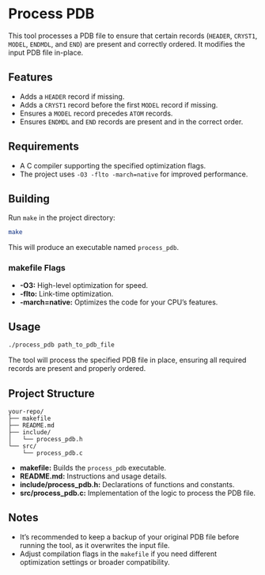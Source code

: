 # Process PDB

This tool processes a PDB file to ensure that certain records (`HEADER`, `CRYST1`, `MODEL`, `ENDMDL`, and `END`) are present and correctly ordered. It modifies the input PDB file in-place.

## Features

- Adds a `HEADER` record if missing.
- Adds a `CRYST1` record before the first `MODEL` record if missing.
- Ensures a `MODEL` record precedes `ATOM` records.
- Ensures `ENDMDL` and `END` records are present and in the correct order.

## Requirements

- A C compiler supporting the specified optimization flags.
- The project uses `-O3 -flto -march=native` for improved performance.

## Building

Run `make` in the project directory:

```bash
make
```

This will produce an executable named `process_pdb`.

### makefile Flags

- **-O3:** High-level optimization for speed.
- **-flto:** Link-time optimization.
- **-march=native:** Optimizes the code for your CPU’s features.

## Usage

```bash
./process_pdb path_to_pdb_file
```

The tool will process the specified PDB file in place, ensuring all required records are present and properly ordered.

## Project Structure

```
your-repo/
├── makefile
├── README.md
├── include/
│   └── process_pdb.h
└── src/
    └── process_pdb.c
```

- **makefile:** Builds the `process_pdb` executable.
- **README.md:** Instructions and usage details.
- **include/process_pdb.h:** Declarations of functions and constants.
- **src/process_pdb.c:** Implementation of the logic to process the PDB file.

## Notes

- It’s recommended to keep a backup of your original PDB file before running the tool, as it overwrites the input file.
- Adjust compilation flags in the `makefile` if you need different optimization settings or broader compatibility.
